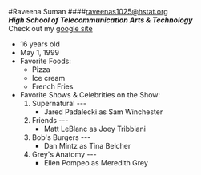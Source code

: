 #Raveena Suman
####raveenas1025@hstat.org  
**_High School of Telecommunication Arts & Technology_**  
Check out my [google site](https://sites.google.com/a/hstat.org/raveenas1025sep11/)
* 16 years old  
* May 1, 1999  
* Favorite Foods:  
   * Pizza  
   * Ice cream  
   * French Fries  
* Favorite Shows & Celebrities on the Show:
   1. Supernatural  ---
      * Jared Padalecki as Sam Winchester    
   2. Friends  ---
      * Matt LeBlanc as Joey Tribbiani  
   3. Bob's Burgers   ---
      * Dan Mintz as Tina Belcher  
   4. Grey's Anatomy  ---
      * Ellen Pompeo as Meredith Grey
 